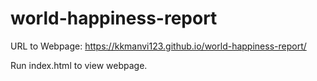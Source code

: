 # world-happiness-report

URL to Webpage: https://kkmanvi123.github.io/world-happiness-report/


Run index.html to view webpage.

